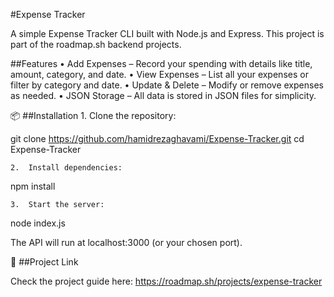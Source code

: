 #Expense Tracker

A simple Expense Tracker CLI built with Node.js and Express. This project is part of the roadmap.sh backend projects.

##Features
	•	Add Expenses – Record your spending with details like title, amount, category, and date.
	•	View Expenses – List all your expenses or filter by category and date.
	•	Update & Delete – Modify or remove expenses as needed.
	•	JSON Storage – All data is stored in JSON files for simplicity.

📦 ##Installation
	1.	Clone the repository:

git clone https://github.com/hamidrezaghavami/Expense-Tracker.git
cd Expense-Tracker

	2.	Install dependencies:

npm install

	3.	Start the server:

node index.js

The API will run at localhost:3000 (or your chosen port).

🔗 ##Project Link

Check the project guide here: https://roadmap.sh/projects/expense-tracker
